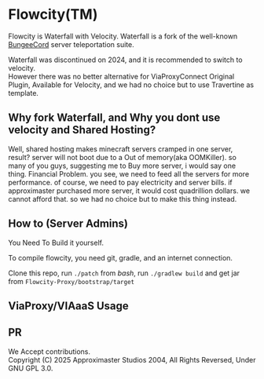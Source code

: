 Flowcity(TM)
=========

Flowcity is Waterfall with Velocity. Waterfall is a fork of the well-known [BungeeCord](https://github.com/SpigotMC/BungeeCord) server teleportation suite.

Waterfall was discontinued on 2024, and it is recommended to switch to velocity.\
However there was no better alternative for ViaProxyConnect Original Plugin, Available for Velocity, and we had no choice but to use Travertine as template.

## Why fork Waterfall, and Why you dont use velocity and Shared Hosting?

Well, shared hosting makes minecraft servers cramped in one server, result? server will not boot due to a Out of memory(aka OOMKiller). so many of you guys, suggesting me to Buy more server, i would say one thing. Financial Problem. you see, we need to feed all the servers for more performance. of course, we need to pay electricity and server bills. if approximaster purchased more server, it would cost quadrillion dollars. we cannot afford that.
so we had no choice but to make this thing instead.


## How to (Server Admins)

You Need To Build it yourself.

To compile flowcity, you need git, gradle, and an internet connection.

Clone this repo, run `./patch` from *bash*, run `./gradlew build` and get jar from `Flowcity-Proxy/bootstrap/target`

## ViaProxy/VIAaaS Usage


## PR
We Accept contributions.\
Copyright (C) 2025 Approximaster Studios 2004, All Rights Reversed, Under GNU GPL 3.0.
